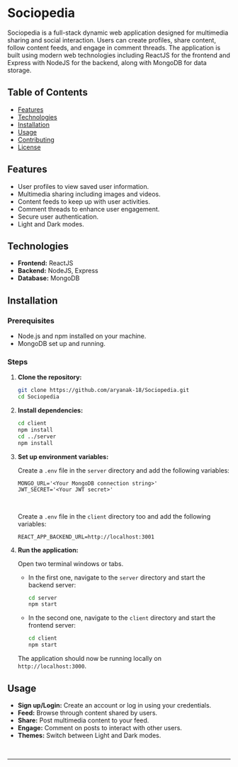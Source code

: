 # Sociopedia

Sociopedia is a full-stack dynamic web application designed for multimedia sharing and social interaction. Users can create profiles, share content, follow content feeds, and engage in comment threads. The application is built using modern web technologies including ReactJS for the frontend and Express with NodeJS for the backend, along with MongoDB for data storage.

## Table of Contents

- [Features](#features)
- [Technologies](#technologies)
- [Installation](#installation)
- [Usage](#usage)
- [Contributing](#contributing)
- [License](#license)

## Features

- User profiles to view saved user information.
- Multimedia sharing including images and videos.
- Content feeds to keep up with user activities.
- Comment threads to enhance user engagement.
- Secure user authentication.
- Light and Dark modes.

## Technologies

- **Frontend:** ReactJS
- **Backend:** NodeJS, Express
- **Database:** MongoDB

## Installation

### Prerequisites

- Node.js and npm installed on your machine.
- MongoDB set up and running.

### Steps

1. **Clone the repository:**
   ```bash
   git clone https://github.com/aryanak-18/Sociopedia.git
   cd Sociopedia
   ```

2. **Install dependencies:**
   ```bash
   cd client
   npm install
   cd ../server
   npm install
   ```

3. **Set up environment variables:**

   Create a `.env` file in the `server` directory and add the following variables:
   ```plaintext
   MONGO_URL='<Your MongoDB connection string>'
   JWT_SECRET='<Your JWT secret>'
   ```
   <br/>
   
   Create a `.env` file in the `client` directory too and add the following variables:
   ```plaintext
   REACT_APP_BACKEND_URL=http://localhost:3001
   ```

4. **Run the application:**

   Open two terminal windows or tabs.

   - In the first one, navigate to the `server` directory and start the backend server:
     ```bash
     cd server
     npm start
     ```

   - In the second one, navigate to the `client` directory and start the frontend server:
     ```bash
     cd client
     npm start
     ```

   The application should now be running locally on `http://localhost:3000`.

## Usage

- **Sign up/Login:** Create an account or log in using your credentials.
- **Feed:** Browse through content shared by users.
- **Share:** Post multimedia content to your feed.
- **Engage:** Comment on posts to interact with other users.
- **Themes:** Switch between Light and Dark modes.
<br/>

---


